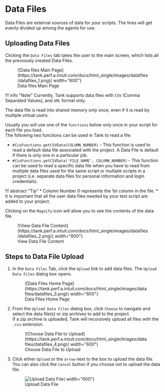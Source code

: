 # Data Files
Data Files are external sources of data for your scripts. The lines will get evenly divided up among the agents for use.  


## Uploading Data Files    
Clicking the `Data Files` tab takes the user to the main screen, which lists all the previously created Data Files.

<figure markdown>
![Data files Main Page](https://tank.perf.a.intuit.com/docs/html_single/images/datafiles/datafiles_1.png){ width="600"}
<figcaption>Data files Main Page</figcaption>
</figure> 

!!! info "Note"
    Currently, Tank supports data files with `CSV` (Comma Separated Values), and `XML` format only.   

The data file is read into shared memory only once, even if it is read by multiple virtual users.   

Usually you will use one of the `functions` below only once in your script for each file you load.   
The following two functions can be used in Tank to read a file:

* `#{ioFunctions.getCSVData(COLUMN_NUMBER)` - This function is used to read a default data file associated with the project. A Data File is default if there is only one in a particular job.
* `#{ioFunctions.getCSVData('FILE_NAME', COLUMN_NUMBER)` - This function can be used to read a specific data file when you have to read from multiple data files used for the same script or multiple scripts in a project (i.e. separate data files for personal information and login credentials).

!!! abstract "Tip"
    * Column Number 0 represents the 1st column in the file.
    * It is important that all the user data files needed by your test script are added to your project.


Clicking on the `Magnify` icon will allow you to see the contents of the data file.
<figure markdown>
![View Data File Content](https://tank.perf.a.intuit.com/docs/html_single/images/datafiles/datafiles_2.png){ width="600"}
<figcaption>View Data File Content</figcaption>
</figure> 


## Steps to Data File Upload
1. In the `Data Files` Tab, click the `Upload` link to add data files. The `Upload Data Files` dialog box opens.
    <figure markdown>
        ![Data Files Home Page](https://tank.perf.a.intuit.com/docs/html_single/images/datafiles/datafiles_3.png){ width="600"}
    <figcaption>Data Files Home Page</figcaption>
    </figure> 
2. From the `Upload Data Files` dialog box, click `Choose` to navigate and select the data file(s) or zip archives to add to the project.  
If a zip archive is uploaded, Tank will recursively upload all files with the `.csv` extension.
    <figure markdown>
        ![Choose Data File to Upload](https://tank.perf.a.intuit.com/docs/html_single/images/datafiles/datafiles_4.png){ width="600"}
    <figcaption>Choose Data File to Upload</figcaption>
    </figure> 
3. Click either `Upload` or the `arrow` next to the box to upload the data file. You can also click the `Cancel` button if you choose not to upload the data file.
        <figure markdown>
        ![Upload Data File](https://tank.perf.a.intuit.com/docs/html_single/images/datafiles/datafiles_5.png){ width="600"}
    <figcaption>Upload Data File</figcaption>
    </figure> 







    

